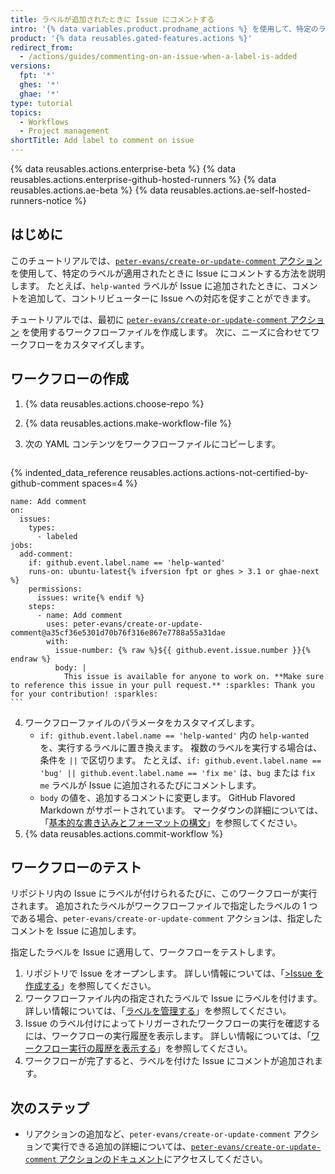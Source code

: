 ```yaml
---
title: ラベルが追加されたときに Issue にコメントする
intro: '{% data variables.product.prodname_actions %} を使用して、特定のラベルが適用されたときに Issue に自動的にコメントすることができます。'
product: '{% data reusables.gated-features.actions %}'
redirect_from:
  - /actions/guides/commenting-on-an-issue-when-a-label-is-added
versions:
  fpt: '*'
  ghes: '*'
  ghae: '*'
type: tutorial
topics:
  - Workflows
  - Project management
shortTitle: Add label to comment on issue
---
```


{% data reusables.actions.enterprise-beta %}
{% data reusables.actions.enterprise-github-hosted-runners %}
{% data reusables.actions.ae-beta %}
{% data reusables.actions.ae-self-hosted-runners-notice %}

## はじめに

このチュートリアルでは、[`peter-evans/create-or-update-comment` アクション](https://github.com/marketplace/actions/create-or-update-comment)を使用して、特定のラベルが適用されたときに Issue にコメントする方法を説明します。 たとえば、`help-wanted` ラベルが Issue に追加されたときに、コメントを追加して、コントリビューターに Issue への対応を促すことができます。

チュートリアルでは、最初に [`peter-evans/create-or-update-comment` アクション](https://github.com/marketplace/actions/create-or-update-comment) を使用するワークフローファイルを作成します。 次に、ニーズに合わせてワークフローをカスタマイズします。

## ワークフローの作成

1. {% data reusables.actions.choose-repo %}
2. {% data reusables.actions.make-workflow-file %}
3. 次の YAML コンテンツをワークフローファイルにコピーします。

    ```yaml{:copy}
{% indented_data_reference reusables.actions.actions-not-certified-by-github-comment spaces=4 %}

    name: Add comment
    on:
      issues:
        types:
          - labeled
    jobs:
      add-comment:
        if: github.event.label.name == 'help-wanted'
        runs-on: ubuntu-latest{% ifversion fpt or ghes > 3.1 or ghae-next %}
        permissions:
          issues: write{% endif %}
        steps:
          - name: Add comment
            uses: peter-evans/create-or-update-comment@a35cf36e5301d70b76f316e867e7788a55a31dae
            with:
              issue-number: {% raw %}${{ github.event.issue.number }}{% endraw %}
              body: |
                This issue is available for anyone to work on. **Make sure to reference this issue in your pull request.** :sparkles: Thank you for your contribution! :sparkles:
    ```

4. ワークフローファイルのパラメータをカスタマイズします。
   - `if: github.event.label.name == 'help-wanted'` 内の `help-wanted` を、実行するラベルに置き換えます。 複数のラベルを実行する場合は、条件を `||` で区切ります。 たとえば、`if: github.event.label.name == 'bug' || github.event.label.name == 'fix me'` は、`bug` または `fix me` ラベルが Issue に追加されるたびにコメントします。
   - `body` の値を、追加するコメントに変更します。 GitHub Flavored Markdown がサポートされています。 マークダウンの詳細については、「[基本的な書き込みとフォーマットの構文](/github/writing-on-github/basic-writing-and-formatting-syntax)」を参照してください。
5. {% data reusables.actions.commit-workflow %}

## ワークフローのテスト

リポジトリ内の Issue にラベルが付けられるたびに、このワークフローが実行されます。 追加されたラベルがワークフローファイルで指定したラベルの 1 つである場合、`peter-evans/create-or-update-comment` アクションは、指定したコメントを Issue に追加します。

指定したラベルを Issue に適用して、ワークフローをテストします。

1. リポジトリで Issue をオープンします。 詳しい情報については、「[>Issue を作成する](/github/managing-your-work-on-github/creating-an-issue)」を参照してください。
2. ワークフローファイル内の指定されたラベルで Issue にラベルを付けます。 詳しい情報については、「[ラベルを管理する](/github/managing-your-work-on-github/managing-labels#applying-labels-to-issues-and-pull-requests)」を参照してください。
3. Issue のラベル付けによってトリガーされたワークフローの実行を確認するには、ワークフローの実行履歴を表示します。 詳しい情報については、「[ワークフロー実行の履歴を表示する](/actions/managing-workflow-runs/viewing-workflow-run-history)」を参照してください。
4. ワークフローが完了すると、ラベルを付けた Issue にコメントが追加されます。

## 次のステップ

- リアクションの追加など、`peter-evans/create-or-update-comment` アクションで実行できる追加の詳細については、[`peter-evans/create-or-update-comment` アクションのドキュメント](https://github.com/marketplace/actions/create-or-update-comment)にアクセスしてください。
